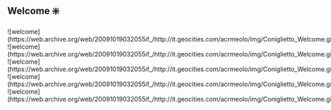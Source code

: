 ## Welcome :sparkle:

<div style="display: flex">
![welcome](https://web.archive.org/web/20091019032055if_/http://it.geocities.com/acrmeolo/img/Coniglietto_Welcome.gif)
![welcome](https://web.archive.org/web/20091019032055if_/http://it.geocities.com/acrmeolo/img/Coniglietto_Welcome.gif)
![welcome](https://web.archive.org/web/20091019032055if_/http://it.geocities.com/acrmeolo/img/Coniglietto_Welcome.gif)
![welcome](https://web.archive.org/web/20091019032055if_/http://it.geocities.com/acrmeolo/img/Coniglietto_Welcome.gif)
![welcome](https://web.archive.org/web/20091019032055if_/http://it.geocities.com/acrmeolo/img/Coniglietto_Welcome.gif)
</div>
